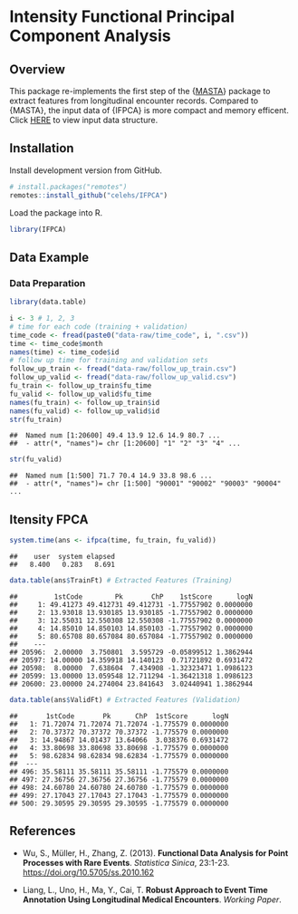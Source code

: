 Intensity Functional Principal Component Analysis
================

## Overview

This package re-implements the first step of the
{[MASTA](https://celehs.github.io/MASTA/)} package to extract features
from longitudinal encounter records. Compared to {MASTA}, the input data
of {IFPCA} is more compact and memory efficent. Click
[HERE](https://github.com/celehs/IFPCA/tree/master/data-raw) to view
input data structure.

## Installation

Install development version from GitHub.

``` r
# install.packages("remotes")
remotes::install_github("celehs/IFPCA")
```

Load the package into R.

``` r
library(IFPCA)
```

## Data Example

### Data Preparation

``` r
library(data.table)
```

``` r
i <- 3 # 1, 2, 3 
# time for each code (training + validation)
time_code <- fread(paste0("data-raw/time_code", i, ".csv"))
time <- time_code$month
names(time) <- time_code$id
# follow up time for training and validation sets
follow_up_train <- fread("data-raw/follow_up_train.csv")
follow_up_valid <- fread("data-raw/follow_up_valid.csv")
fu_train <- follow_up_train$fu_time
fu_valid <- follow_up_valid$fu_time
names(fu_train) <- follow_up_train$id
names(fu_valid) <- follow_up_valid$id
str(fu_train)
```

    ##  Named num [1:20600] 49.4 13.9 12.6 14.9 80.7 ...
    ##  - attr(*, "names")= chr [1:20600] "1" "2" "3" "4" ...

``` r
str(fu_valid)
```

    ##  Named num [1:500] 71.7 70.4 14.9 33.8 98.6 ...
    ##  - attr(*, "names")= chr [1:500] "90001" "90002" "90003" "90004" ...

## Itensity FPCA

``` r
system.time(ans <- ifpca(time, fu_train, fu_valid))
```

    ##    user  system elapsed 
    ##   8.400   0.283   8.691

``` r
data.table(ans$TrainFt) # Extracted Features (Training) 
```

    ##         1stCode        Pk       ChP    1stScore      logN
    ##     1: 49.41273 49.412731 49.412731 -1.77557902 0.0000000
    ##     2: 13.93018 13.930185 13.930185 -1.77557902 0.0000000
    ##     3: 12.55031 12.550308 12.550308 -1.77557902 0.0000000
    ##     4: 14.85010 14.850103 14.850103 -1.77557902 0.0000000
    ##     5: 80.65708 80.657084 80.657084 -1.77557902 0.0000000
    ##    ---                                                   
    ## 20596:  2.00000  3.750801  3.595729 -0.05899512 1.3862944
    ## 20597: 14.00000 14.359918 14.140123  0.71721892 0.6931472
    ## 20598:  8.00000  7.638604  7.434908 -1.32323471 1.0986123
    ## 20599: 13.00000 13.059548 12.711294 -1.36421318 1.0986123
    ## 20600: 23.00000 24.274004 23.841643  3.02440941 1.3862944

``` r
data.table(ans$ValidFt) # Extracted Features (Validation)
```

    ##       1stCode       Pk      ChP  1stScore      logN
    ##   1: 71.72074 71.72074 71.72074 -1.775579 0.0000000
    ##   2: 70.37372 70.37372 70.37372 -1.775579 0.0000000
    ##   3: 14.94867 14.01437 13.64066  3.038376 0.6931472
    ##   4: 33.80698 33.80698 33.80698 -1.775579 0.0000000
    ##   5: 98.62834 98.62834 98.62834 -1.775579 0.0000000
    ##  ---                                               
    ## 496: 35.58111 35.58111 35.58111 -1.775579 0.0000000
    ## 497: 27.36756 27.36756 27.36756 -1.775579 0.0000000
    ## 498: 24.60780 24.60780 24.60780 -1.775579 0.0000000
    ## 499: 27.17043 27.17043 27.17043 -1.775579 0.0000000
    ## 500: 29.30595 29.30595 29.30595 -1.775579 0.0000000

## References

  - Wu, S., Müller, H., Zhang, Z. (2013). **Functional Data Analysis for
    Point Processes with Rare Events**. *Statistica Sinica*, 23:1-23.
    <https://doi.org/10.5705/ss.2010.162>

  - Liang, L., Uno, H., Ma, Y., Cai, T. **Robust Approach to Event Time
    Annotation Using Longitudinal Medical Encounters**. *Working Paper*.

